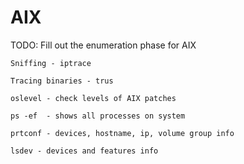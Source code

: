 # AIX

TODO: Fill out the enumeration phase for AIX

```
Sniffing - iptrace
```

```
Tracing binaries - trus
```

```
oslevel - check levels of AIX patches
```

```
ps -ef  - shows all processes on system
```

```
prtconf - devices, hostname, ip, volume group info
```

```
lsdev - devices and features info
```